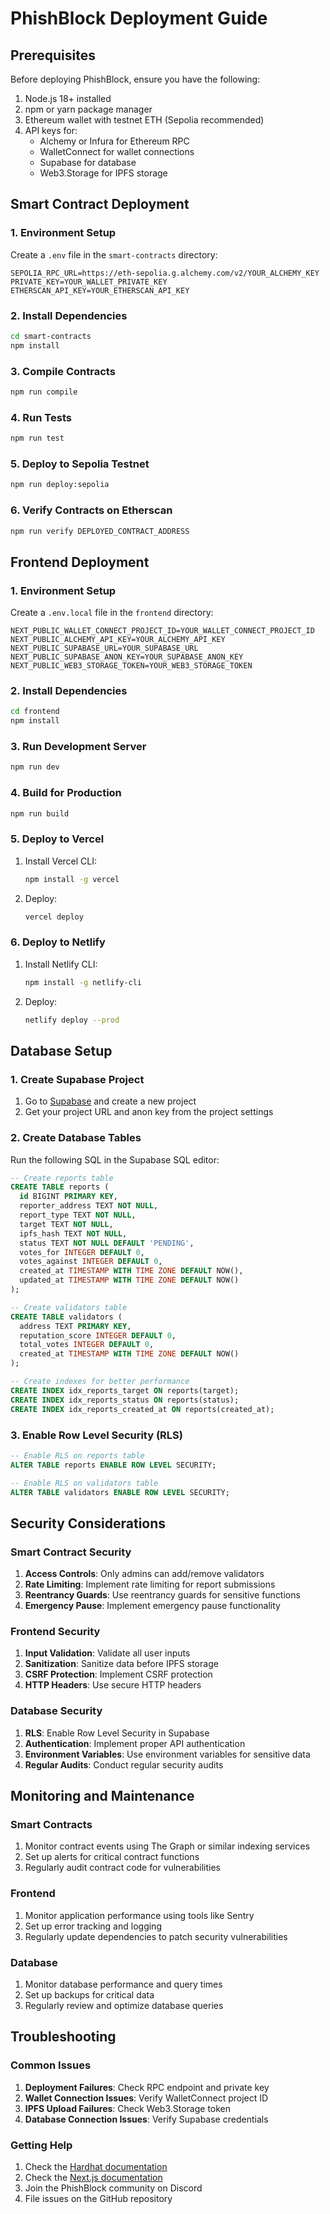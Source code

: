 # PhishBlock Deployment Guide

## Prerequisites

Before deploying PhishBlock, ensure you have the following:

1. Node.js 18+ installed
2. npm or yarn package manager
3. Ethereum wallet with testnet ETH (Sepolia recommended)
4. API keys for:
   - Alchemy or Infura for Ethereum RPC
   - WalletConnect for wallet connections
   - Supabase for database
   - Web3.Storage for IPFS storage

## Smart Contract Deployment

### 1. Environment Setup

Create a `.env` file in the `smart-contracts` directory:

```env
SEPOLIA_RPC_URL=https://eth-sepolia.g.alchemy.com/v2/YOUR_ALCHEMY_KEY
PRIVATE_KEY=YOUR_WALLET_PRIVATE_KEY
ETHERSCAN_API_KEY=YOUR_ETHERSCAN_API_KEY
```

### 2. Install Dependencies

```bash
cd smart-contracts
npm install
```

### 3. Compile Contracts

```bash
npm run compile
```

### 4. Run Tests

```bash
npm run test
```

### 5. Deploy to Sepolia Testnet

```bash
npm run deploy:sepolia
```

### 6. Verify Contracts on Etherscan

```bash
npm run verify DEPLOYED_CONTRACT_ADDRESS
```

## Frontend Deployment

### 1. Environment Setup

Create a `.env.local` file in the `frontend` directory:

```env
NEXT_PUBLIC_WALLET_CONNECT_PROJECT_ID=YOUR_WALLET_CONNECT_PROJECT_ID
NEXT_PUBLIC_ALCHEMY_API_KEY=YOUR_ALCHEMY_API_KEY
NEXT_PUBLIC_SUPABASE_URL=YOUR_SUPABASE_URL
NEXT_PUBLIC_SUPABASE_ANON_KEY=YOUR_SUPABASE_ANON_KEY
NEXT_PUBLIC_WEB3_STORAGE_TOKEN=YOUR_WEB3_STORAGE_TOKEN
```

### 2. Install Dependencies

```bash
cd frontend
npm install
```

### 3. Run Development Server

```bash
npm run dev
```

### 4. Build for Production

```bash
npm run build
```

### 5. Deploy to Vercel

1. Install Vercel CLI:
   ```bash
   npm install -g vercel
   ```

2. Deploy:
   ```bash
   vercel deploy
   ```

### 6. Deploy to Netlify

1. Install Netlify CLI:
   ```bash
   npm install -g netlify-cli
   ```

2. Deploy:
   ```bash
   netlify deploy --prod
   ```

## Database Setup

### 1. Create Supabase Project

1. Go to [Supabase](https://supabase.com/) and create a new project
2. Get your project URL and anon key from the project settings

### 2. Create Database Tables

Run the following SQL in the Supabase SQL editor:

```sql
-- Create reports table
CREATE TABLE reports (
  id BIGINT PRIMARY KEY,
  reporter_address TEXT NOT NULL,
  report_type TEXT NOT NULL,
  target TEXT NOT NULL,
  ipfs_hash TEXT NOT NULL,
  status TEXT NOT NULL DEFAULT 'PENDING',
  votes_for INTEGER DEFAULT 0,
  votes_against INTEGER DEFAULT 0,
  created_at TIMESTAMP WITH TIME ZONE DEFAULT NOW(),
  updated_at TIMESTAMP WITH TIME ZONE DEFAULT NOW()
);

-- Create validators table
CREATE TABLE validators (
  address TEXT PRIMARY KEY,
  reputation_score INTEGER DEFAULT 0,
  total_votes INTEGER DEFAULT 0,
  created_at TIMESTAMP WITH TIME ZONE DEFAULT NOW()
);

-- Create indexes for better performance
CREATE INDEX idx_reports_target ON reports(target);
CREATE INDEX idx_reports_status ON reports(status);
CREATE INDEX idx_reports_created_at ON reports(created_at);
```

### 3. Enable Row Level Security (RLS)

```sql
-- Enable RLS on reports table
ALTER TABLE reports ENABLE ROW LEVEL SECURITY;

-- Enable RLS on validators table
ALTER TABLE validators ENABLE ROW LEVEL SECURITY;
```

## Security Considerations

### Smart Contract Security

1. **Access Controls**: Only admins can add/remove validators
2. **Rate Limiting**: Implement rate limiting for report submissions
3. **Reentrancy Guards**: Use reentrancy guards for sensitive functions
4. **Emergency Pause**: Implement emergency pause functionality

### Frontend Security

1. **Input Validation**: Validate all user inputs
2. **Sanitization**: Sanitize data before IPFS storage
3. **CSRF Protection**: Implement CSRF protection
4. **HTTP Headers**: Use secure HTTP headers

### Database Security

1. **RLS**: Enable Row Level Security in Supabase
2. **Authentication**: Implement proper API authentication
3. **Environment Variables**: Use environment variables for sensitive data
4. **Regular Audits**: Conduct regular security audits

## Monitoring and Maintenance

### Smart Contracts

1. Monitor contract events using The Graph or similar indexing services
2. Set up alerts for critical contract functions
3. Regularly audit contract code for vulnerabilities

### Frontend

1. Monitor application performance using tools like Sentry
2. Set up error tracking and logging
3. Regularly update dependencies to patch security vulnerabilities

### Database

1. Monitor database performance and query times
2. Set up backups for critical data
3. Regularly review and optimize database queries

## Troubleshooting

### Common Issues

1. **Deployment Failures**: Check RPC endpoint and private key
2. **Wallet Connection Issues**: Verify WalletConnect project ID
3. **IPFS Upload Failures**: Check Web3.Storage token
4. **Database Connection Issues**: Verify Supabase credentials

### Getting Help

1. Check the [Hardhat documentation](https://hardhat.org/docs)
2. Check the [Next.js documentation](https://nextjs.org/docs)
3. Join the PhishBlock community on Discord
4. File issues on the GitHub repository